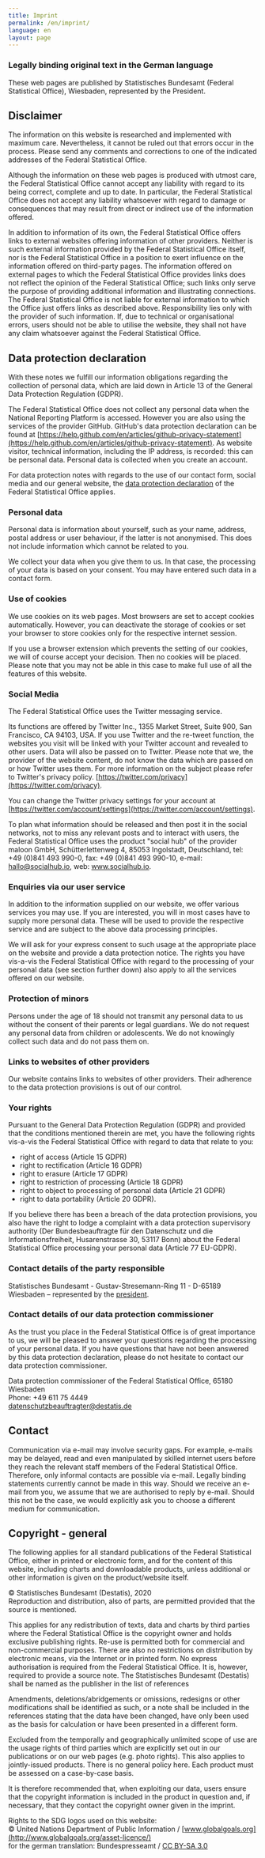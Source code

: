 ```yaml
---
title: Imprint
permalink: /en/imprint/
language: en
layout: page
---
```


### Legally binding original text in the German language

These web pages are published by Statistisches Bundesamt (Federal Statistical Office), Wiesbaden, represented by the President.


## Disclaimer

The information on this website is researched and implemented with maximum care. Nevertheless, it cannot be ruled out that errors occur in the process. Please send any comments and corrections to one of the indicated addresses of the Federal Statistical Office.

Although the information on these web pages is produced with utmost care, the Federal Statistical Office cannot accept any liability with regard to its being correct, complete and up to date. In particular, the Federal Statistical Office does not accept any liability whatsoever with regard to damage or consequences that may result from direct or indirect use of the information offered.

In addition to information of its own, the Federal Statistical Office offers links to external websites offering information of other providers. Neither is such external information provided by the Federal Statistical Office itself, nor is the Federal Statistical Office in a position to exert influence on the information offered on third-party pages. The information offered on external pages to which the Federal Statistical Office provides links does not reflect the opinion of the Federal Statistical Office; such links only serve the purpose of providing additional information and illustrating connections. The Federal Statistical Office is not liable for external information to which the Office just offers links as described above. Responsibility lies only with the provider of such information. If, due to technical or organisational errors, users should not be able to utilise the website, they shall not have any claim whatsoever against the Federal Statistical Office.

## Data protection declaration

With these notes we fulfill our information obligations regarding the collection of personal data, which are laid down in Article 13 of the General Data Protection Regulation (GDPR).

The Federal Statistical Office does not collect any personal data when the National Reporting Platform is accessed. However you are also using the services of the provider GitHub. GitHub's data protection declaration can be found at [https://help.github.com/en/articles/github-privacy-statement](https://help.github.com/en/articles/github-privacy-statement). As website visitor, technical information, including the IP address, is recorded: this can be personal data. Personal data is collected when you create an account.

For data protection notes with regards to the use of our contact form, social media and our general website, the [data protection declaration](https://www.destatis.de/EN/Service/PrivacyPolicy/privacypolicy_node.html) of the Federal Statistical Office applies.



### Personal data

Personal data is information about yourself, such as your name, address, postal address or user behaviour, if the latter is not anonymised. This does not include information which cannot be related to you.

We collect your data when you give them to us. In that case, the processing of your data is based on your consent. You may have entered such data in a contact form.

### Use of cookies

We use cookies on its web pages. Most browsers are set to accept cookies automatically. However, you can deactivate the storage of cookies or set your browser to store cookies only for the respective internet session.

If you use a browser extension which prevents the setting of our cookies, we will of course accept your decision. Then no cookies will be placed. Please note that you may not be able in this case to make full use of all the features of this website.

### Social Media

The Federal Statistical Office uses the Twitter messaging service.

Its functions are offered by Twitter Inc., 1355 Market Street, Suite 900, San Francisco, CA 94103, USA. If you use Twitter and the re-tweet function, the websites you visit will be linked with your Twitter account and revealed to other users. Data will also be passed on to Twitter. Please note that we, the provider of the website content, do not know the data which are passed on or how Twitter uses them. For more information on the subject please refer to Twitter's privacy policy. [https://twitter.com/privacy](https://twitter.com/privacy).

You can change the Twitter privacy settings for your account at [https://twitter.com/account/settings](https://twitter.com/account/settings).

To plan what information should be released and then post it in the social networks, not to miss any relevant posts and to interact with users, the Federal Statistical Office uses the product "social hub" of the provider maloon GmbH, Schütterlettenweg 4, 85053 Ingolstadt, Deutschland, tel: +49 (0)841 493 990-0, fax: +49 (0)841 493 990-10, e-mail: hallo@socialhub.io, web: www.socialhub.io.


### Enquiries via our user service

In addition to the information supplied on our website, we offer various services you may use. If you are interested, you will in most cases have to supply more personal data. These will be used to provide the respective service and are subject to the above data processing principles.

We will ask for your express consent to such usage at the appropriate place on the website and provide a data protection notice. The rights you have vis-a-vis the Federal Statistical Office with regard to the processing of your personal data (see section further down) also apply to all the services offered on our website.


### Protection of minors

Persons under the age of 18 should not transmit any personal data to us without the consent of their parents or legal guardians. We do not request any personal data from children or adolescents. We do not knowingly collect such data and do not pass them on.

### Links to websites of other providers

Our website contains links to websites of other providers. Their adherence to the data protection provisions is out of our control.


### Your rights

Pursuant to the General Data Protection Regulation (GDPR) and provided that the conditions mentioned therein are met, you have the following rights vis-a-vis the Federal Statistical Office with regard to data that relate to you:

- right of access (Article 15 GDPR)
- right to rectification (Article 16 GDPR)
- right to erasure (Article 17 GDPR)
- right to restriction of processing (Article 18 GDPR)
- right to object to processing of personal data (Article 21 GDPR)
- right to data portability (Article 20 GDPR).

If you believe there has been a breach of the data protection provisions, you also have the right to lodge a complaint with a data protection supervisory authority (Der Bundesbeauftragte für den Datenschutz und die Informationsfreiheit, Husarenstrasse 30, 53117 Bonn) about the Federal Statistical Office processing your personal data (Article 77 EU-GDPR).


### Contact details of the party responsible

Statistisches Bundesamt - Gustav-Stresemann-Ring 11 - D-65189 Wiesbaden – represented by the [president](https://www.destatis.de/EN/About-Us/Seniormanagement-Organisation/_node.html).

### Contact details of our data protection commissioner

As the trust you place in the Federal Statistical Office is of great importance to us, we will be pleased to answer your questions regarding the processing of your personal data. If you have questions that have not been answered by this data protection declaration, please do not hesitate to contact our data protection commissioner.

Data protection commissioner of the Federal Statistical Office, 65180 Wiesbaden<br>
Phone: +49 611 75 4449<br>
datenschutzbeauftragter@destatis.de


## Contact

Communication via e-mail may involve security gaps. For example, e-mails may be delayed, read and even manipulated by skilled internet users before they reach the relevant staff members of the Federal Statistical Office. Therefore, only informal contacts are possible via e-mail. Legally binding statements currently cannot be made in this way. Should we receive an e-mail from you, we assume that we are authorised to reply by e-mail. Should this not be the case, we would explicitly ask you to choose a different medium for communication.


## Copyright - general

The following applies for all standard publications of the Federal Statistical Office, either in printed or electronic form, and for the content of this website, including charts and downloadable products, unless additional or other information is given on the product/website itself.

© Statistisches Bundesamt (Destatis), 2020 <br>
Reproduction and distribution, also of parts, are permitted provided that the source is mentioned.

This applies for any redistribution of texts, data and charts by third parties where the Federal Statistical Office is the copyright owner and holds exclusive publishing rights. Re-use is permitted both for commercial and non-commercial purposes. There are also no restrictions on distribution by electronic means, via the Internet or in printed form. No express authorisation is required from the Federal Statistical Office. It is, however, required to provide a source note. The Statistisches Bundesamt (Destatis) shall be named as the publisher in the list of references

Amendments, deletions/abridgements or omissions, redesigns or other modifications shall be identified as such, or a note shall be included in the references stating that the data have been changed, have only been used as the basis for calculation or have been presented in a different form.

Excluded from the temporally and geographically unlimited scope of use are the usage rights of third parties which are explicitly set out in our publications or on our web pages (e.g. photo rights). This also applies to jointly-issued products. There is no general policy here. Each product must be assessed on a case-by-case basis.

It is therefore recommended that, when exploiting our data, users ensure that the copyright information is included in the product in question and, if necessary, that they contact the copyright owner given in the imprint.

Rights to the SDG logos used on this website:<br>
© United Nations Department of Public Information / [www.globalgoals.org](http://www.globalgoals.org/asset-licence/)<br>
for the german translation: Bundespresseamt / [CC BY-SA 3.0](https://creativecommons.org/licenses/by-sa/3.0/)
